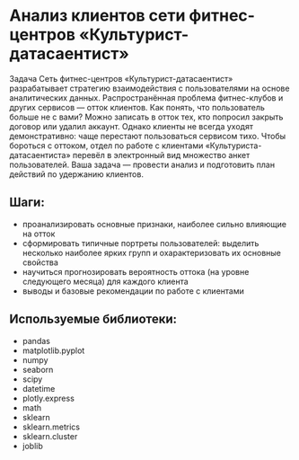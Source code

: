 # Анализ клиентов сети фитнес-центров «Культурист-датасаентист»
Задача
Сеть фитнес-центров «Культурист-датасаентист» разрабатывает стратегию взаимодействия с пользователями на основе аналитических данных.
Распространённая проблема фитнес-клубов и других сервисов — отток клиентов. Как понять, что пользователь больше не с вами? Можно записать в отток тех, кто попросил закрыть договор или удалил аккаунт. Однако клиенты не всегда уходят демонстративно: чаще перестают пользоваться сервисом тихо.
Чтобы бороться с оттоком, отдел по работе с клиентами «Культуриста-датасаентиста» перевёл в электронный вид множество анкет пользователей. Ваша задача — провести анализ и подготовить план действий по удержанию клиентов.

## Шаги:
 * проанализировать основные признаки, наиболее сильно влияющие на отток
 * сформировать типичные портреты пользователей: выделить несколько наиболее ярких групп и охарактеризовать их основные свойства
 * научиться прогнозировать вероятность оттока (на уровне следующего месяца) для каждого клиента
 * выводы и  базовые рекомендации по работе с клиентами

 ## Используемые библиотеки:
 * pandas
 * matplotlib.pyplot
 * numpy
 * seaborn
 * scipy
 * datetime
 * plotly.express
 * math
 * sklearn
 * sklearn.metrics
 * sklearn.cluster
 * joblib

